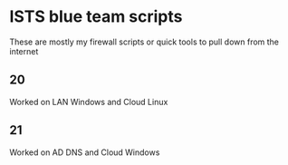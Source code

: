 # ISTS blue team scripts
These are mostly my firewall scripts or quick tools to pull down from the internet

## 20
Worked on LAN Windows and Cloud Linux

## 21
Worked on AD DNS and Cloud Windows